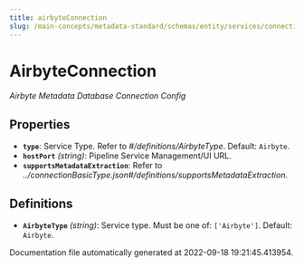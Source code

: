 ```yaml
---
title: airbyteConnection
slug: /main-concepts/metadata-standard/schemas/entity/services/connections/pipeline/airbyteconnection
---
```


# AirbyteConnection

*Airbyte Metadata Database Connection Config*

## Properties

- **`type`**: Service Type. Refer to *#/definitions/AirbyteType*. Default: `Airbyte`.
- **`hostPort`** *(string)*: Pipeline Service Management/UI URL.
- **`supportsMetadataExtraction`**: Refer to *../connectionBasicType.json#/definitions/supportsMetadataExtraction*.
## Definitions

- **`AirbyteType`** *(string)*: Service type. Must be one of: `['Airbyte']`. Default: `Airbyte`.


Documentation file automatically generated at 2022-09-18 19:21:45.413954.
